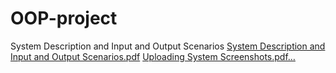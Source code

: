 # OOP-project


System Description and Input and Output Scenarios
[System Description and Input and Output Scenarios.pdf](https://github.com/ELDA7EE7/OOP-project-2.0/files/13745377/System.Description.and.Input.and.Output.Scenarios.pdf)
[Uploading System Screenshots.pdf…]()
